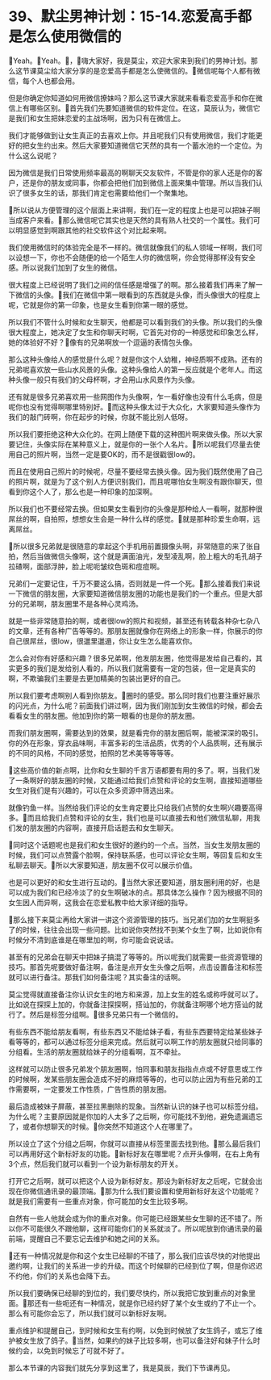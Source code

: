 # 39、默尘男神计划：15-14.恋爱高手都是怎么使用微信的

🎼Yeah。🎼Yeah。🎼，🎼嗨大家好，我是莫尘，欢迎大家来到我们的男神计划。那么这节课莫尘给大家分享的是恋爱高手都是怎么使微信的。🎼微信呢每个人都有微信，每个人也都会用。

但是你确定你知道如何用微信撩妹吗？那么这节课大家就来看看恋爱高手和你在微信上有哪些区别。🎼首先我们先要知道微信的软件定位。在这，莫辰认为，微信它是我们和女生把妹恋爱的主战场啊，因为只有在微信上。

我们才能够做到让女生真正的去喜欢上你。并且呢我们只有使用微信，我们才能更好的把女生约出来。然后大家要知道微信它天然的具有一个蓄水池的一个定位。为什么这么说呢？

因为微信是我们日常使用频率最高的啊聊天交友软件，不管是你的家人还是你的客户，还是你的朋友或同事，你都会把他们加到微信上面来集中管理。所以当我们认识了很多女生的话，那我们肯定也需要给他们一个聚集地。

🎼所以说从方便管理的这个层面上来讲啊，我们在一定的程度上也是可以把妹子啊当成客户来看。🎼那么微信呢它其实也是天然的具有熟人社交的一个属性。我们可以明显感觉到啊跟其他的社交软件这个对比起来啊。

我们使用微信时的体验完全是不一样的。微信就像我们的私人领域一样啊，我们可以设想一下，你也不会随便的给一个陌生人你的微信啊，你会觉得那样没有安全感。所以说我们加到了女生的微信。

很大程度上已经说明了我们之间的信任感是增强了的啊。那么接着我们再来了解一下微信的头像。🎼我们在微信中第一眼看到的东西就是头像，而头像很大的程度上呢，它就是你的第一印象，也是女生看到你第一眼的感觉。

所以我们不管什么时候和女生聊天，他都是可以看到我们的头像。所以我们的头像很大程度上，她决定了女生和你聊天时啊，它首先对你的一种感觉和印象怎么样，她的体验好不好？🎼像有的兄弟啊放一个逗逼的表情包头像。

那么这种头像给人的感觉是什么呢？就是你这个人幼稚，神经质啊不成熟。还有的兄弟呢喜欢放一些山水风景的头像。这种头像给人的第一反应就是个老年人。而这种头像一般只有我们的父母杯啊，才会用山水风景作为头像。

还有就是很多兄弟喜欢用一些网图作为头像啊，乍一看好像也没有什么毛病，但是呢你也没有觉得啊哪里特别好。🎼而这种头像太过于大众化，大家要知道头像作为我们的敲门砖啊，你在起步的时候，你就不能比别人低呀。

所以我们要拒绝这种大众化的。在网上随便下载的这种图片啊来做头像。所以大家要记住，头像实际在某种意义上，就是你的一张个人名片。🎼所以呢我们尽量去使用自己的照片啊，当然一定是要OK的，而不是很戳很low的。

而且在使用自己照片的时候呢，尽量不要经常去换头像。因为我们既然使用了自己的照片啊，就是为了这个别人方便识别我们，而且呢哪怕女生啊没有跟你聊天，但看到你这个人了，那么也是一种印象的加深啊。

所以我们也不要经常去换。但如果女生看到你的头像是那种给人一看啊，就那种很屌丝的啊，自拍照，想想女生会是一种什么样的感觉。🎼就是那种珍爱生命啊，远离屌丝。

🎼所以很多兄弟就是很随意的拿起这个手机用前置摄像头啊，非常随意的来了张自拍，然后当做微信头像啊，这个就是满面油光，发型凌乱啊，脸上粗大的毛孔胡子拉碴啊，面部浮肿，脸上呢呃皱纹色斑和痘痘啊。

兄弟们一定要记住，千万不要这么搞，否则就是一件一个死。🎼那么接着我们来说一下微信的朋友圈，大家要知道微信朋友圈的功能也是我们的一个重点。但是大部分的兄弟啊，朋友圈里不是各种心灵鸡汤。

就是一些非常随意拍的啊，或者很low的照片和视频，甚至还有转载各种杂七杂八的文章，还有各种广告等等的。那朋友圈就像你在网络上的形象一样，你展示的你自己很屌丝，很low，很邋里邋遢，你让女生怎么能喜欢你。

怎么会对你有好感和兴趣？很多兄弟啊，他发朋友圈，他觉得是发给自己看的，其实更多的我们是发给别人看的，所以我们就需要有一定的包装，但一定是真实的啊，不欺骗我们主要是去更加精美的包装出更好的自己。

所以我们要考虑啊别人看到你朋友。🎼圈时的感受。那么同时我们也要注重好展示的闪光点，为什么呢？前面我们讲过啊，因为我们刚加到女生微信的时候，都会去看看女生的朋友圈。他加到你的第一眼看的也是你的朋友圈。

而我们朋友圈啊，需要达到的效果，就是看完你的朋友圈后啊，能被深深的吸引。你的外在形象，穿衣品味啊，丰富多彩的生活品质，优秀的个人品质啊，还有展示的不同的风格，不同的感觉，拍照的艺术美等等等等。

🎼这些高价值的新点啊，比你和女生聊的千言万语都要有用的多了。啊，当我们发了一条啊好的朋友圈的时候，又能通过给我们点赞和评论的女生啊，直接知道哪些女生对我们是有兴趣的，可以在众多资源中筛选出来。

就像钓鱼一样。当然给我们评论的女生肯定要比只给我们点赞的女生啊兴趣要高得多。🎼而且给我们点赞和评论的女生，我们也是可以直接去和他们微信私聊，用我们发的朋友圈的内容啊，直接开启话题去和女生聊天。

🎼同时这个话题呢也是我们和女生很好的邀约的一个点。当然，当女生发朋友圈的时候，我们可以点赞露个脸啊，保持联系感，也可以评论女生啊，等回复后和女生私聊去聊天。🎼所以大家要知道，朋友圈不仅可以展示价值。

也是可以更好的和女生进行互动的。🎼当然大家还要知道，朋友圈利用的好，也是可以成为我们和已经冷淡了的女生啊破冰的点。那具体怎么操作？因为根据不同的女生因人而异啊，这我会在恋爱私教中给大家详细的指导。

🎼那么接下来莫尘再给大家讲一讲这个资源管理的技巧。当兄弟们加的女生啊挺多了的时候，往往会出现一些问题。比如说你突然找不到某个女生了啊，比如说你有时候分不清到底谁是在哪里加的啊，你可能会说说话。

甚至有的兄弟会在聊天中把妹子搞混了等等的。所以呢我们就需要一些资源管理的技巧。那首先呢要做好备注啊，备注是点开女生头像之后啊，点击设置备注和标签就可以进行备注。那我们如何备注呢？其实备注的话啊。

莫尘觉得就直接备注你认识女生的地方和来源，加上女生的姓名或称呼就可以了。比如说在探探上加的，你就备注探探啊，搭讪加的，你就备注啊哪个地方搭讪的就行了。然后是标签分组啊。🎼很多兄弟只有一个微信的。

有些东西不能给朋友看啊，有些东西又不能给妹子看，有些东西要特定给某些妹子看等等的，都可以通过标签分组来完成。然后就可以啊工作的朋友圈就只给同事的分组看。生活的朋友圈就给妹子的分组看啊，互不牵扯。

这样就可以防止很多兄弟发个朋友圈啊，怕同事和朋友指指点点或不好意思或工作的时候啊，发某些朋友圈会造成不好的麻烦等等的，也可以防止因为有些兄弟的工作需要啊，一定要发工作性质，广告性质的朋友圈。

最后造成被妹子屏蔽，甚至拉黑删除的现象。当然新认识的妹子也可以标签分组。为什么呢？主要原因就是你加的人太多了之后啊，你可能找不到他，避免遗漏遗忘了，或者你想聊天的时候。🎼你突然不知道这个人在哪里了。

所以设立了这个分组之后啊，你就可以直接从标签里面去找到他。🎼那么最后我们可以再用好这个新标好友的功能。🎼新标好友在哪里呢？点开头像啊，在右上角有3个点，然后我们就可以看到一个设为新标朋友的开关。

打开它之后啊，就可以把这个人设为新标好友。那设为新标好友之后呢，它就会出现在你微信通讯录的最顶端。🎼那为什么我们要设置和使用新标好友这个功能呢？就是我们需要有一些重点对象，你可能加的女生比较多啊。

自然有一些人他就会成为你的重点对象。你可能已经跟某些女生聊的还不错了。所以你不可能很久不跟他聊，这样可能你们的关系就淡了。所以呢放到你通讯录的最前端，提醒自己不要忘记去维护和她之间的关系。

🎼还有一种情况就是你和这个女生已经聊的不错了，那么我们应该尽快的对他提出邀约啊，让我们的关系进一步的升级。而这个时候聊的已经到位了啊，但是你迟迟不约他，你们的关系也会降下去。

所以我们要确保已经聊的到位的，我们要尽快约，所以我把它放到重点的对象里面。🎼那还有一些呃还有一种情况，就是你已经约好了某个女生或约了不止一个。那么有可能你会忘了，所以我们就可以新标好友啊。

重点维护和提醒自己，到时候和女生有约啊，以免到时候放了女生鸽子，或忘了维护被女生放了鸽子。🎼当然，如果约的妹子比较多啊，也可以备注好和妹子什么时候约会，以免到时候忘了可就不好了。

那么本节课的内容我们就先分享到这里了，我是莫辰，我们下节课再见。